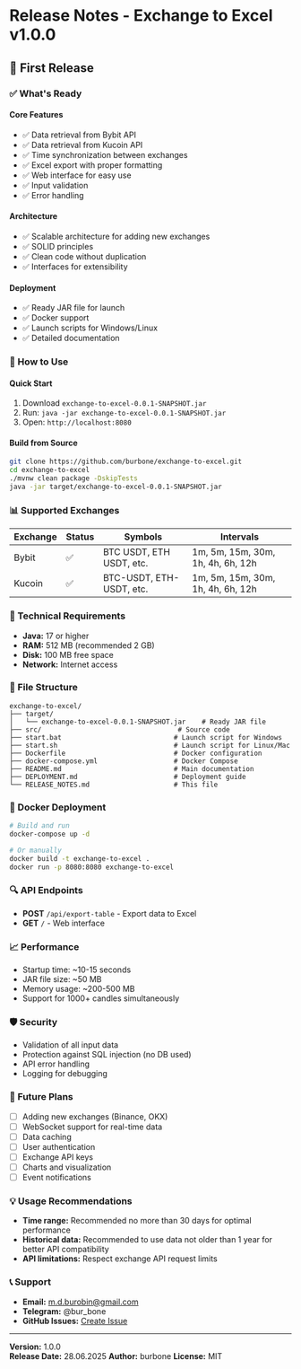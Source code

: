 # Release Notes - Exchange to Excel v1.0.0

## 🎉 First Release

### ✅ What's Ready

#### Core Features
- ✅ Data retrieval from Bybit API
- ✅ Data retrieval from Kucoin API
- ✅ Time synchronization between exchanges
- ✅ Excel export with proper formatting
- ✅ Web interface for easy use
- ✅ Input validation
- ✅ Error handling

#### Architecture
- ✅ Scalable architecture for adding new exchanges
- ✅ SOLID principles
- ✅ Clean code without duplication
- ✅ Interfaces for extensibility

#### Deployment
- ✅ Ready JAR file for launch
- ✅ Docker support
- ✅ Launch scripts for Windows/Linux
- ✅ Detailed documentation

### 🚀 How to Use

#### Quick Start
1. Download `exchange-to-excel-0.0.1-SNAPSHOT.jar`
2. Run: `java -jar exchange-to-excel-0.0.1-SNAPSHOT.jar`
3. Open: `http://localhost:8080`

#### Build from Source
```bash
git clone https://github.com/burbone/exchange-to-excel.git
cd exchange-to-excel
./mvnw clean package -DskipTests
java -jar target/exchange-to-excel-0.0.1-SNAPSHOT.jar
```

### 📊 Supported Exchanges

| Exchange | Status | Symbols | Intervals |
|----------|--------|---------|-----------|
| Bybit | ✅ | BTC USDT, ETH USDT, etc. | 1m, 5m, 15m, 30m, 1h, 4h, 6h, 12h |
| Kucoin | ✅ | BTC-USDT, ETH-USDT, etc. | 1m, 5m, 15m, 30m, 1h, 4h, 6h, 12h |

### 🔧 Technical Requirements

- **Java:** 17 or higher
- **RAM:** 512 MB (recommended 2 GB)
- **Disk:** 100 MB free space
- **Network:** Internet access

### 📁 File Structure

```
exchange-to-excel/
├── target/
│   └── exchange-to-excel-0.0.1-SNAPSHOT.jar    # Ready JAR file
├── src/                                  # Source code
├── start.bat                            # Launch script for Windows
├── start.sh                             # Launch script for Linux/Mac
├── Dockerfile                           # Docker configuration
├── docker-compose.yml                   # Docker Compose
├── README.md                            # Main documentation
├── DEPLOYMENT.md                        # Deployment guide
└── RELEASE_NOTES.md                     # This file
```

### 🐳 Docker Deployment

```bash
# Build and run
docker-compose up -d

# Or manually
docker build -t exchange-to-excel .
docker run -p 8080:8080 exchange-to-excel
```

### 🔍 API Endpoints

- **POST** `/api/export-table` - Export data to Excel
- **GET** `/` - Web interface

### 📈 Performance

- Startup time: ~10-15 seconds
- JAR file size: ~50 MB
- Memory usage: ~200-500 MB
- Support for 1000+ candles simultaneously

### 🛡️ Security

- Validation of all input data
- Protection against SQL injection (no DB used)
- API error handling
- Logging for debugging

### 🔮 Future Plans

- [ ] Adding new exchanges (Binance, OKX)
- [ ] WebSocket support for real-time data
- [ ] Data caching
- [ ] User authentication
- [ ] Exchange API keys
- [ ] Charts and visualization
- [ ] Event notifications

### 💡 Usage Recommendations

- **Time range:** Recommended no more than 30 days for optimal performance
- **Historical data:** Recommended to use data not older than 1 year for better API compatibility
- **API limitations:** Respect exchange API request limits

### 📞 Support

- **Email:** m.d.burobin@gmail.com
- **Telegram:** @bur_bone
- **GitHub Issues:** [Create Issue](https://github.com/burbone/exchange-to-excel/issues)

---

**Version:** 1.0.0  
**Release Date:** 28.06.2025
**Author:** burbone 
**License:** MIT 